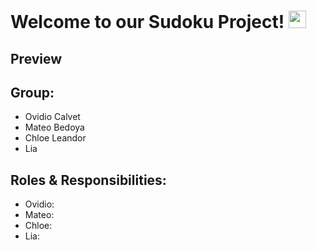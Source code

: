 # Welcome to our Sudoku Project! <img src="https://media.giphy.com/media/hvRJCLFzcasrR4ia7z/giphy.gif" width="28px" height="28px">

## Preview

## Group:
- Ovidio Calvet
- Mateo Bedoya
- Chloe Leandor
- Lia

## Roles & Responsibilities:
- Ovidio:
- Mateo:
- Chloe:
- Lia:

